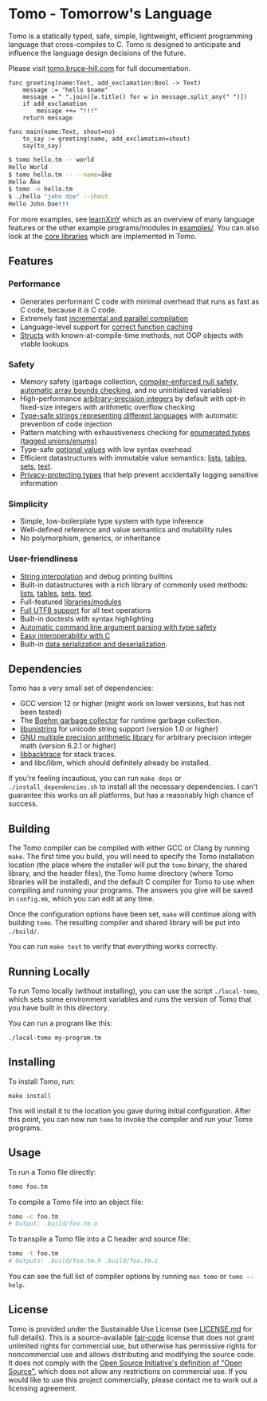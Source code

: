 # Tomo - Tomorrow's Language

Tomo is a statically typed, safe, simple, lightweight, efficient programming
language that cross-compiles to C. Tomo is designed to anticipate and influence
the language design decisions of the future.

Please visit [tomo.bruce-hill.com](https://tomo.bruce-hill.com) for full
documentation.

```
func greeting(name:Text, add_exclamation:Bool -> Text)
    message := "hello $name"
    message = " ".join([w.title() for w in message.split_any(" ")])
    if add_exclamation
        message ++= "!!!"
    return message

func main(name:Text, shout=no)
    to_say := greeting(name, add_exclamation=shout)
    say(to_say)
```

```bash
$ tomo hello.tm -- world
Hello World
$ tomo hello.tm -- --name=åke
Hello Åke
$ tomo -e hello.tm
$ ./hello "john doe" --shout
Hello John Doe!!!
```

For more examples, see [learnXinY](/examples/learnxiny.tm) which as an overview
of many language features or the other example programs/modules in
[examples/](examples/). You can also look at the [core libraries](lib/) which
are implemented in Tomo.

## Features

### Performance

- Generates performant C code with minimal overhead that runs as fast as C
  code, because it *is* C code.
- Extremely fast [incremental and parallel compilation](docs/compilation.md)
- Language-level support for [correct function caching](docs/functions.md)
- [Structs](docs/structs.md) with known-at-compile-time methods, not OOP
  objects with vtable lookups

### Safety

- Memory safety (garbage collection, [compiler-enforced null
  safety](docs/pointers.md), [automatic array bounds
  checking](docs/lists.md), and no uninitialized variables)
- High-performance [arbitrary-precision integers](docs/integers.md) by default
  with opt-in fixed-size integers with arithmetic overflow checking
- [Type-safe strings representing different languages](docs/langs.md) with
  automatic prevention of code injection
- Pattern matching with exhaustiveness checking for [enumerated types (tagged
  unions/enums)](docs/enums.md)
- Type-safe [optional values](docs/optionals.tm) with low syntax overhead
- Efficient datastructures with immutable value semantics:
  [lists](docs/lists.md), [tables](docs/tables.md), [sets](docs/sets.md),
  [text](docs/text.md).
- [Privacy-protecting types](docs/structs.md#Secret-Values) that help prevent
  accidentally logging sensitive information

### Simplicity

- Simple, low-boilerplate type system with type inference
- Well-defined reference and value semantics and mutability rules
- No polymorphism, generics, or inheritance

### User-friendliness

- [String interpolation](docs/text.md) and debug printing builtins
- Built-in datastructures with a rich library of commonly used methods:
  [lists](docs/lists.md), [tables](docs/tables.md), [sets](docs/sets.md),
  [text](docs/text.md).  
- Full-featured [libraries/modules](docs/libraries.md)
- [Full UTF8 support](docs/text.md) for all text operations
- Built-in doctests with syntax highlighting
- [Automatic command line argument parsing with type safety](docs/command-line-parsing.md)
- [Easy interoperability with C](docs/c-interoperability.md)
- Built-in [data serialization and deserialization](docs/serialization.md).

## Dependencies

Tomo has a very small set of dependencies:

- GCC version 12 or higher (might work on lower versions, but has not been tested)
- The [Boehm garbage collector](https://www.hboehm.info/gc/) for runtime
  garbage collection.
- [libunistring](https://www.gnu.org/software/libunistring/) for unicode
  string support (version 1.0 or higher)
- [GNU multiple precision arithmetic library](https://gmplib.org/manual/index)
  for arbitrary precision integer math (version 6.2.1 or higher)
- [libbacktrace](https://github.com/ianlancetaylor/libbacktrace) for stack traces.
- and libc/libm, which should definitely already be installed.

If you're feeling incautious, you can run `make deps` or
`./install_dependencies.sh` to install all the necessary dependencies. I can't
guarantee this works on all platforms, but has a reasonably high chance of
success.

## Building

The Tomo compiler can be compiled with either GCC or Clang by running `make`.
The first time you build, you will need to specify the Tomo installation
location (the place where the installer will put the `tomo` binary, the shared
library, and the header files), the Tomo home directory (where Tomo libraries
will be installed), and the default C compiler for Tomo to use when compiling
and running your programs. The answers you give will be saved in `config.mk`,
which you can edit at any time.

Once the configuration options have been set, `make` will continue along with
building `tomo`. The resulting compiler and shared library will be put into
`./build/`.

You can run `make test` to verify that everything works correctly.

## Running Locally

To run Tomo locally (without installing), you can use the script
`./local-tomo`, which sets some environment variables and runs the version
of Tomo that you have built in this directory.

You can run a program like this:

```
./local-tomo my-program.tm
```

## Installing

To install Tomo, run:

```
make install
```

This will install it to the location you gave during initial configuration.
After this point, you can now run `tomo` to invoke the compiler and run your
Tomo programs.

## Usage

To run a Tomo file directly:

```bash
tomo foo.tm
```

To compile a Tomo file into an object file:

```bash
tomo -c foo.tm
# Output: .build/foo.tm.o
```

To transpile a Tomo file into a C header and source file:

```bash
tomo -t foo.tm
# Outputs: .build/foo.tm.h .build/foo.tm.c
```

You can see the full list of compiler options by running `man tomo` or `tomo
--help`.


## License

Tomo is provided under the Sustainable Use License (see
[LICENSE.md](LICENSE.md) for full details). This is a source-available
[fair-code](https://faircode.io) license that does not grant unlimited rights
for commercial use, but otherwise has permissive rights for noncommercial use
and allows distributing and modifying the source code. It does not comply with
the [Open Source Initiative's definition of "Open
Source"](https://opensource.org/osd), which does not allow any restrictions on
commercial use. If you would like to use this project commercially, please
contact me to work out a licensing agreement.
